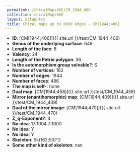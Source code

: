 ```yaml
--- 
 permalink: /chiralMaps6kE/CM_1944_406 
 collection: chiralMaps6kE
 layout: dataEntry
 title: Chiral maps up to 6000 edges - CM[1944;406]
---
```


- **ID**: [CM[1944;406]]({{ site.url }}/test/CM_1944_406)
- **Genus of the underlying surface**: 649
- **Length of the face**: 8
- **Valency**: 24
- **Length of the Petrie polygon**: 36
- **Is the automorphism group solvable?**: S
- **Number of vertices**: 162
- **Number of edges**: 1944
- **Number of faces**: 486
- **The map is self-**: none
- **Dual map**: [CM[1944;458]]({{ site.url }}/test/CM_1944_458)
- **Mirror (enantihomorphic) map**: [CM[1944;409]]({{ site.url }}/test/CM_1944_409)
- **Dual of the mirror image**: [CM[1944;470]]({{ site.url }}/test/CM_1944_470)
- **Z_q-Exponent?**: 4
- **No idea**:  17:1004 7:1000
- **No idea**: Y
- **No idea**: Y
- **Skeleton**: Sk(162;50)^2
- **Some other kind of skeleton**: nan
